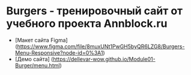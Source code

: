 # Burgers - тренировочный сайт от учебного проекта Annblock.ru
* [Макет сайта Figma] (https://www.figma.com/file/8muxUNt1PwGH5byQR6LZG8/Burgers-Menu-Responsive?node-id=0%3A1)
* [Демо сайта] (https://dellevar-wow.github.io/Module01-Burger/menu.html)